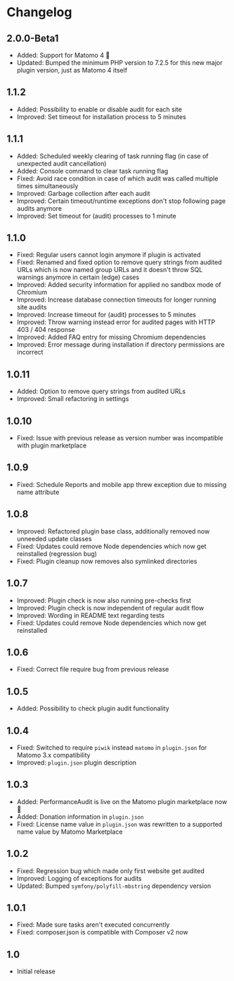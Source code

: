 # Changelog
## 2.0.0-Beta1
- Added: Support for Matomo 4 🎉
- Updated: Bumped the minimum PHP version to 7.2.5 for this new major plugin version, just as Matomo 4 itself

## 1.1.2
- Added: Possibility to enable or disable audit for each site
- Improved: Set timeout for installation process to 5 minutes

## 1.1.1
- Added: Scheduled weekly clearing of task running flag (in case of unexpected audit cancellation)
- Added: Console command to clear task running flag
- Fixed: Avoid race condition in case of which audit was called multiple times simultaneously
- Improved: Garbage collection after each audit
- Improved: Certain timeout/runtime exceptions don't stop following page audits anymore
- Improved: Set timeout for (audit) processes to 1 minute

## 1.1.0
- Fixed: Regular users cannot login anymore if plugin is activated
- Fixed: Renamed and fixed option to remove query strings from audited URLs which is now named group URLs and it doesn't throw SQL warnings anymore in certain (edge) cases
- Improved: Added security information for applied no sandbox mode of Chromium
- Improved: Increase database connection timeouts for longer running site audits
- Improved: Increase timeout for (audit) processes to 5 minutes
- Improved: Throw warning instead error for audited pages with HTTP 403 / 404 response
- Improved: Added FAQ entry for missing Chromium dependencies
- Improved: Error message during installation if directory permissions are incorrect

## 1.0.11
- Added: Option to remove query strings from audited URLs
- Improved: Small refactoring in settings

## 1.0.10
- Fixed: Issue with previous release as version number was incompatible with plugin marketplace

## 1.0.9
- Fixed: Schedule Reports and mobile app threw exception due to missing name attribute

## 1.0.8
- Improved: Refactored plugin base class, additionally removed now unneeded update classes
- Fixed: Updates could remove Node dependencies which now get reinstalled (regression bug)
- Fixed: Plugin cleanup now removes also symlinked directories

## 1.0.7
- Improved: Plugin check is now also running pre-checks first
- Improved: Plugin check is now independent of regular audit flow
- Improved: Wording in README text regarding tests
- Fixed: Updates could remove Node dependencies which now get reinstalled

## 1.0.6
- Fixed: Correct file require bug from previous release

## 1.0.5
- Added: Possibility to check plugin audit functionality

## 1.0.4
- Fixed: Switched to require `piwik` instead `matomo` in `plugin.json` for Matomo 3.x compatibility
- Improved: `plugin.json` plugin description

## 1.0.3
- Added: PerformanceAudit is live on the Matomo plugin marketplace now 🎉
- Added: Donation information in `plugin.json`
- Fixed: License name value in `plugin.json` was rewritten to a supported name value by Matomo Marketplace

## 1.0.2
- Fixed: Regression bug which made only first website get audited
- Improved: Logging of exceptions for audits
- Updated: Bumped `symfony/polyfill-mbstring` dependency version

## 1.0.1
- Fixed: Made sure tasks aren't executed concurrently
- Fixed: composer.json is compatible with Composer v2 now

## 1.0
- Initial release
